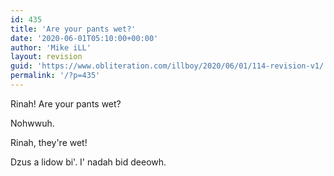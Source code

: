 ```yaml
---
id: 435
title: 'Are your pants wet?'
date: '2020-06-01T05:10:00+00:00'
author: 'Mike iLL'
layout: revision
guid: 'https://www.obliteration.com/illboy/2020/06/01/114-revision-v1/'
permalink: '/?p=435'
---
```


Rinah! Are your pants wet?

Nohwwuh.

Rinah, they're wet!

Dzus a lidow bi'. I' nadah bid deeowh.